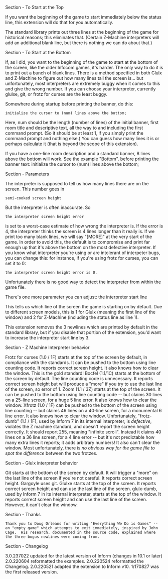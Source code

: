 Section - To Start at the Top

If you want the beginning of the game to start immediately below the status line, this extension will do that for you automatically.

The standard library prints out three lines at the beginning of the game for historical reasons; this eliminates that.  (Certain Z-Machine interpreters will add an additional blank line, but there is nothing we can do about that.)

Section - To Start at the Bottom

If, as I did, you want to the beginning of the game to start at the bottom of the screen, like the older Infocom games, it's harder.  The only way to do it is to print out a bunch of blank lines.  There is a method specified in both Glulx and Z-Machine to figure out how many lines tall the screen is... but unfortunately, most interpreters are extremely buggy when it comes to this and give the wrong number.  If you can choose your interpreter, currently glulxe, git, or frotz for curses are the least buggy.

Somewhere during startup before printing the banner, do this:

	initialize the cursor to (num) lines above the bottom;

Here, num should be the length (number of lines) of the initial banner, first room title and descriptive text, all the way to and including the first command prompt.  (So it should be at least 1, if you simply print the command prompt and nothing else.)  You can guess how many lines it is or perhaps calculate it (that is beyond the scope of this extension).

If you have a one-line room description and a standard banner, 8 lines above the bottom will work.  See the example "Bottom".
	before printing the banner text:
		initialize the cursor to (num) lines above the bottom;

Section - Parameters

The interpreter is supposed to tell us how many lines there are on the screen.  This number goes in

	semi-cooked screen height

But the interpreter is often inaccurate.  So

	the interpreter screen height error

is set to a worst-case estimate of how wrong the interpreter is.  If the error is 4, the interpreter thinks the screen is 4 lines longer than it really is.  If we print too many blank lines, we will say "[MORE]" at the very start of the game.  In order to avoid this, the default is to compromise and print far enough up that it's above the bottom on the most defective interpreter.  If you know what interpreter you're using or are intolerant of interpeter bugs, you can change this: for instance, if you're using frotz for curses, you can set it to 0:

	the interpreter screen height error is 0.

Unfortunately there is no good way to detect the interpreter from within the game file.

There's one more parameter you can adjust:
	the interpreter start line

This tells us which line of the screen the game is starting on by default.  Due to different screen models, this is 1 for Glulx (meaning the first line of the window) and 2 for Z-Machine (including the status line as line 1).

This extension removes the 3 newlines which are printed by default in the standard library, but if you disable that portion of the extension, you'd want to increase the interpreter start line by 3.

Section - Z Machine Interpreter behavior

Frotz for curses (1.0 / 1F) starts at the top of the screen by default, in compliance with the standards.  It can be pushed to the bottom using line counting code.  It reports correct screen height.  It also knows how to clear the window.  This is the gold standard!
Bocfel (1.1/1C) starts at the bottom of the screen by default.  The line counting code is unnecessary.  It reports correct screen height but will produce a "more" if you try to use the last line of the screen, so error of 1.
Zoom (1.1 / 3Z) starts at the top of the screen.  It can be pushed to the bottom using line counting code -- but claims 30 lines on a 25-line screen, for a huge 5 line error.  It also knows how to clear the window.
Xfrotz (1.0 / 1F) can be pushed to the bottom of the screen using line counting -- but claims 46 lines on a 40-line screen, for a monumental 6 line error.  It also knows how to clear the window.
Unfortunately, "frotz-dumb" (1.1 / 1F), used by Inform 7 in its internal interpreter, is *defective*, violates the Z machine standard, and doesn't report the screen height correctly.  It should report 255, meaning "infinite scroll".  Instead it claims 40 lines on a 36 line screen, for a 4 line error -- but it's not predictable how many extra lines it reports; it adds arbitrary numbers!  It also can't clear the window.
Most unfortunately, there is *no obvious way for the game file to spot the difference* between the two frotzes.

Section - Glulx interpreter behavior

Git starts at the bottom of the screen by default.  It will trigger a "more" on the last line of the screen if you're not careful.  It reports correct screen height.
Gargoyle uses git.
Glulxe starts at the top of the screen.  It reports correct screen height and can use the last line of the screen.
glulx-dumb, used by Inform 7 in its internal interpreter, starts at the top of the window.  It reports correct screen height and can use the last line of the screen.  However, it can't clear the window.

Section - Thanks

	Thank you to Doug Orleans for writing "Everything We Do is Games" -- an "empty game" which attempts to exit immediately, inspired by John Cage.  His research, documented in the source code, explained where the three bogus newlines were coming from.

Section - Changelog

3.0.237022 updated for the latest version of Inform (changes in 10.1 or later)
	2.0.220604 reformatted the examples.
	2.0.220524 reformatted the Changelog.
	2.0.220521 adapted the extension to Inform v10.
	1/170827 was the first released version.

